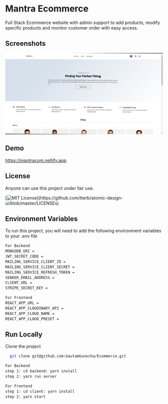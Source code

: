 # Mantra Ecommerce

Full Stack Ecommerce website with admin support to add products, modify specific products and monitor customer order with easy access.

## Screenshots

![App Screenshot](https://github.com/GautamGunecha/Ecommerce/blob/master/client/public/assets/Screenshot.png)

## Demo

https://mantracom.netlify.app

## License

Anyone can use this project under fair use.

[![MIT License](https://img.shields.io/apm/l/atomic-design-ui.svg?)](https://github.com/tterb/atomic-design-ui/blob/master/LICENSEs)

## Environment Variables

To run this project, you will need to add the following environment variables to your .env file

```bash
For Backend
MONGODB_URI =
JWT_SECRET_CODE =
MAILING_SERVICE_CLIENT_ID =
MAILING_SERVICE_CLIENT_SECRET =
MAILING_SERVICE_REFRESH_TOKEN =
SENDER_EMAIL_ADDRESS =
CLIENT_URL =
STRIPE_SECRET_KEY =
```

```bash
For Frontend
REACT_APP_URL =
REACT_APP_CLOUDINARY_API =
REACT_APP_CLOUD_NAME =
REACT_APP_CLOUD_PRESET =
```

## Run Locally

Clone the project

```bash
  git clone git@github.com:GautamGunecha/Ecommerce.git
```

```bash
For Backend
step 1: cd backend: yarn install
step 2: yarn run server
```

```bash
For Frontend
step 1: cd client: yarn install
step 2: yarn start
```
